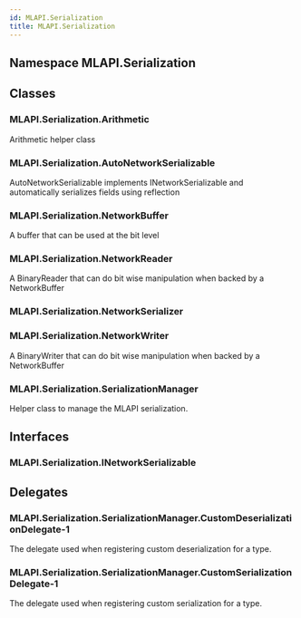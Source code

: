 ```yaml
---  
id: MLAPI.Serialization  
title: MLAPI.Serialization
---
```


## Namespace MLAPI.Serialization

<div class="markdown level0 summary">

</div>

<div class="markdown level0 conceptual">

</div>

<div class="markdown level0 remarks">

</div>

## Classes

### MLAPI.Serialization.Arithmetic

<div class="section">

Arithmetic helper class

</div>

### MLAPI.Serialization.AutoNetworkSerializable

<div class="section">

AutoNetworkSerializable implements INetworkSerializable and automatically serializes fields using reflection

</div>

### MLAPI.Serialization.NetworkBuffer

<div class="section">

A buffer that can be used at the bit level

</div>

### MLAPI.Serialization.NetworkReader

<div class="section">

A BinaryReader that can do bit wise manipulation when backed by a
NetworkBuffer

</div>

### MLAPI.Serialization.NetworkSerializer

<div class="section">

</div>

### MLAPI.Serialization.NetworkWriter

<div class="section">

A BinaryWriter that can do bit wise manipulation when backed by a
NetworkBuffer

</div>

### MLAPI.Serialization.SerializationManager

<div class="section">

Helper class to manage the MLAPI serialization.

</div>

## Interfaces

### MLAPI.Serialization.INetworkSerializable

<div class="section">

</div>

## Delegates

### MLAPI.Serialization.SerializationManager.CustomDeserializationDelegate-1

<div class="section">

The delegate used when registering custom deserialization for a type.

</div>

### MLAPI.Serialization.SerializationManager.CustomSerializationDelegate-1

<div class="section">

The delegate used when registering custom serialization for a type.

</div>
